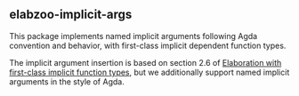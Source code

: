 ## elabzoo-implicit-args

This package implements named implicit arguments following Agda convention and
behavior, with first-class implicit dependent function types.

The implicit argument insertion is based on section 2.6 of [Elaboration with first-class implicit function types](https://dl.acm.org/doi/10.1145/3408983), but we additionally support named implicit arguments
in the style of Agda.
